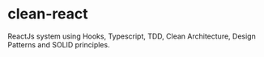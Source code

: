 # clean-react

ReactJs system using Hooks, Typescript, TDD, Clean Architecture, Design Patterns and SOLID principles.
